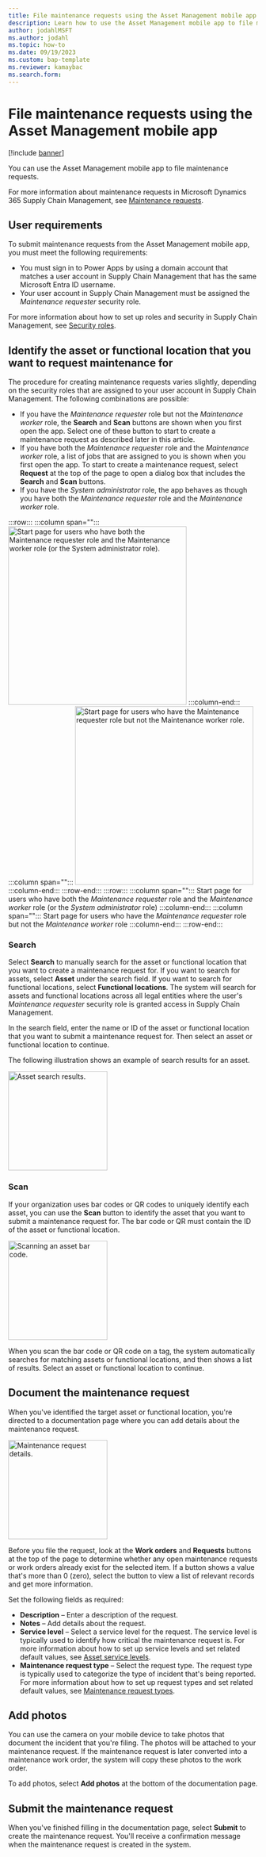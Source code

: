 ```yaml
---
title: File maintenance requests using the Asset Management mobile app
description: Learn how to use the Asset Management mobile app to file maintenance requests, including outlines on user requirements and identifying assets.
author: jodahlMSFT
ms.author: jodahl
ms.topic: how-to
ms.date: 09/19/2023
ms.custom: bap-template
ms.reviewer: kamaybac
ms.search.form:
---
```


# File maintenance requests using the Asset Management mobile app

[!include [banner](../../includes/banner.md)]

You can use the Asset Management mobile app to file maintenance requests.

For more information about maintenance requests in Microsoft Dynamics 365 Supply Chain Management, see [Maintenance requests](../manage-maintenance-requests/maintenance-request-overview.md).

## User requirements

To submit maintenance requests from the Asset Management mobile app, you must meet the following requirements:

- You must sign in to Power Apps by using a domain account that matches a user account in Supply Chain Management that has the same Microsoft Entra ID username.
- Your user account in Supply Chain Management must be assigned the *Maintenance requester* security role.

For more information about how to set up roles and security in Supply Chain Management, see
[Security roles](../../../fin-ops-core/dev-itpro/sysadmin/role-based-security.md#security-roles).

## Identify the asset or functional location that you want to request maintenance for

The procedure for creating maintenance requests varies slightly, depending on the security roles that are assigned to your user account in Supply Chain Management. The following combinations are possible:

- If you have the *Maintenance requester* role but not the *Maintenance worker* role, the **Search** and **Scan** buttons are shown when you first open the app. Select one of these button to start to create a maintenance request as described later in this article.
- If you have both the *Maintenance requester* role and the *Maintenance worker* role, a list of jobs that are assigned to you is shown when you first open the app. To start to create a maintenance request, select **Request** at the top of the page to open a dialog box that includes the **Search** and **Scan** buttons.
- If you have the *System administrator* role, the app behaves as though you have both the *Maintenance requester* role and the *Maintenance worker* role.

:::row:::
    :::column span="":::
        [<img src="media/start-page-admins.png" alt="Start page for users who have both the Maintenance requester role and the Maintenance worker role (or the System administrator role)." title="Start page for users who have both the Maintenance requester role and the Maintenance worker role (or the System administrator role)" width="360" />](media/start-page-admins.png#lightbox)
    :::column-end:::
    :::column span="":::
        [<img src="media/start-page-requester-only.png" alt="Start page for users who have the Maintenance requester role but not the Maintenance worker role." title="Start page for users who have the Maintenance requester role but not the Maintenance worker role" width="360" />](media/start-page-requester-only.png#lightbox)
    :::column-end:::
:::row-end:::
:::row:::
    :::column span="":::
        Start page for users who have both the *Maintenance requester* role and the *Maintenance worker* role (or the *System administrator* role)
    :::column-end:::
    :::column span="":::
        Start page for users who have the *Maintenance requester* role but not the *Maintenance worker* role
    :::column-end:::
:::row-end:::

### Search

Select **Search** to manually search for the asset or functional location that you want to create a maintenance request for. If you want to search for assets, select **Asset** under the search field. If you want to search for functional locations, select **Functional locations**. The system will search for assets and functional locations across all legal entities where the user's *Maintenance requester* security role is granted access in Supply Chain Management.

In the search field, enter the name or ID of the asset or functional location that you want to submit a maintenance request for. Then select an asset or functional location to continue.

The following illustration shows an example of search results for an asset.

[<img src="media/maintenance-request-search.png" alt="Asset search results." title="Asset search results" width="200" />](media/maintenance-request-search.png#lightbox)

### Scan

If your organization uses bar codes or QR codes to uniquely identify each asset, you can use the **Scan** button to identify the asset that you want to submit a maintenance request for. The bar code or QR must contain the ID of the asset or functional location.

[<img src="media/maintenance-request-scan.png" alt="Scanning an asset bar code." title="Scanning an asset bar code" width="200" />](media/maintenance-request-scan.png#lightbox)

When you scan the bar code or QR code on a tag, the system automatically searches for matching assets or functional locations, and then shows a list of results. Select an asset or functional location to continue.

## Document the maintenance request

When you've identified the target asset or functional location, you're directed to a documentation page where you can add details about the maintenance request.

[<img src="media/maintenance-request-details.png" alt="Maintenance request details." title="Maintenance request details" width="200" />](media/maintenance-request-details.png#lightbox)

Before you file the request, look at the **Work orders** and **Requests** buttons at the top of the page to determine whether any open maintenance requests or work orders already exist for the selected item. If a button shows a value that's more than 0 (zero), select the button to view a list of relevant records and get more information.

Set the following fields as required:

- **Description** – Enter a description of the request.
- **Notes** – Add details about the request.
- **Service level** – Select a service level for the request. The service level is typically used to identify how critical the maintenance request is. For more information about how to set up service levels and set related default values, see [Asset service levels](../setup-for-objects/object-priorities.md).
- **Maintenance request type** – Select the request type. The request type is typically used to categorize the type of incident that's being reported. For more information about how to set up request types and set related default values, see [Maintenance request types](../setup-for-maintenance-requests/request-types.md).

## Add photos

You can use the camera on your mobile device to take photos that document the incident that you're filing. The photos will be attached to your maintenance request. If the maintenance request is later converted into a maintenance work order, the system will copy these photos to the work order.

To add photos, select **Add photos** at the bottom of the documentation page.

## Submit the maintenance request

When you've finished filling in the documentation page, select **Submit** to create the maintenance request. You'll receive a confirmation message when the maintenance request is created in the system.

